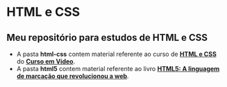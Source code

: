 # HTML e CSS
 Meu repositório para estudos de HTML e CSS
 ---
 * A pasta **html-css** contem material referente ao curso de **[HTML e CSS](https://www.youtube.com/watch?v=Ejkb_YpuHWs&list=PLHz_AreHm4dkZ9-atkcmcBaMZdmLHft8n)** do **[Curso em Vídeo](https://www.youtube.com/user/cursosemvideo)**.
 * A pasta **html5** contem material referente ao livro **[HTML5: A linguagem de marcação que revolucionou a web](https://www.youtube.com/watch?v=Ejkb_YpuHWs&list=PLHz_AreHm4dkZ9-atkcmcBaMZdmLHft8n)**.
